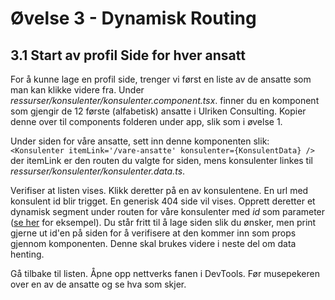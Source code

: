 # Øvelse 3 - Dynamisk Routing

## 3.1 Start av profil Side for hver ansatt
For å kunne lage en profil side, trenger vi først en liste av de ansatte som man kan klikke videre fra. Under *ressurser/konsulenter/konsulenter.component.tsx*. finner du en komponent som gjengir de 12 første (alfabetisk) ansatte i Ulriken Consulting. Kopier denne over til components folderen under app, slik som i øvelse 1. 

Under siden for våre ansatte, sett inn denne komponenten slik:
`<Konsulenter itemLink='/vare-ansatte' konsulenter={KonsulentData} />`
der itemLink er den routen du valgte for siden, mens konsulenter linkes til *ressurser/konsulenter/konsulenter.data.ts*.

Verifiser at listen vises. Klikk deretter på en av konsulentene. En url med konsulent id blir trigget. En generisk 404 side vil vises. Opprett deretter et dynamisk segment under routen for våre konsulenter med *id* som parameter ([se her](https://nextjs.org/docs/app/building-your-application/routing/dynamic-routes#typescript) for eksempel). Du står fritt til å lage siden slik du ønsker, men print gjerne ut id'en på siden for å verifisere at den kommer inn som props gjennom komponenten. Denne skal brukes videre i neste del om data henting.

Gå tilbake til listen. Åpne opp nettverks fanen i DevTools. Før musepekeren over en av de ansatte og se hva som skjer.